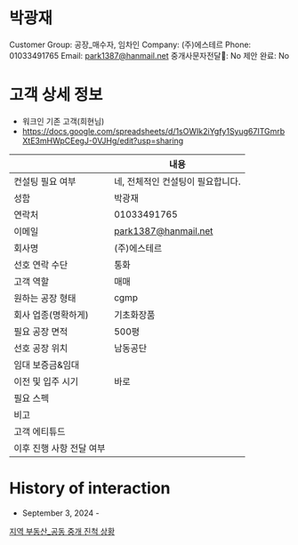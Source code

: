 # 박광재

Customer Group: 공장_매수자, 임차인
Company: (주)에스테르
Phone: 01033491765
Email: park1387@hanmail.net
중개사문자전달📩: No
제안 완료: No

# 고객 상세 정보

- 워크인 기존 고객(희현님)
- https://docs.google.com/spreadsheets/d/1sOWIk2iYgfy1Syug67ITGmrbXtE3mHWpCEegJ-0VJHg/edit?usp=sharing

|  | 내용 |
| --- | --- |
| 컨설팅 필요 여부 | 네, 전체적인 컨설팅이 필요합니다. |
| 성함 | 박광재 |
| 연락처 | 01033491765 |
| 이메일 | [park1387@hanmail.net](mailto:park1387@hanmail.net) |
| 회사명 | (주)에스테르 |
| 선호 연락 수단 | 통화 |
| 고객 역할 | 매매 |
| 원하는 공장 형태 | cgmp |
| 회사 업종(명확하게) | 기초화장품 |
| 필요 공장 면적 | 500평 |
| 선호 공장 위치 | 남동공단 |
| 임대 보증금&임대 |  |
| 이전 및 입주 시기 | 바로 |
| 필요 스펙 |  |
| 비고 |  |
| 고객 에티튜드 |  |
| 이후 진행 사항 전달 여부 |  |

# History of interaction

- September 3, 2024 -

[지역 부동산_공동 중개 진척 상황 ](%E1%84%8C%E1%85%B5%E1%84%8B%E1%85%A7%E1%86%A8%20%E1%84%87%E1%85%AE%E1%84%83%E1%85%A9%E1%86%BC%E1%84%89%E1%85%A1%E1%86%AB_%E1%84%80%E1%85%A9%E1%86%BC%E1%84%83%E1%85%A9%E1%86%BC%20%E1%84%8C%E1%85%AE%E1%86%BC%E1%84%80%E1%85%A2%20%E1%84%8C%E1%85%B5%E1%86%AB%E1%84%8E%E1%85%A5%E1%86%A8%20%E1%84%89%E1%85%A1%E1%86%BC%E1%84%92%E1%85%AA%E1%86%BC%2010ee98ce7f718153829df3bb8c1c9948.csv)